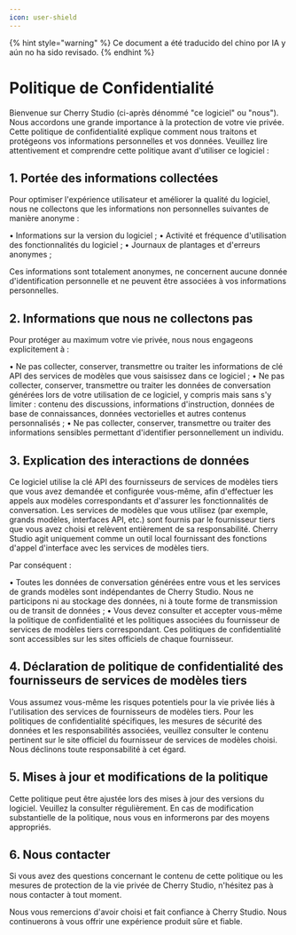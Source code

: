 ```yaml
---
icon: user-shield
---
```


{% hint style="warning" %}
Ce document a été traducido del chino por IA y aún no ha sido revisado.
{% endhint %}

# Politique de Confidentialité

Bienvenue sur Cherry Studio (ci-après dénommé "ce logiciel" ou "nous"). Nous accordons une grande importance à la protection de votre vie privée. Cette politique de confidentialité explique comment nous traitons et protégeons vos informations personnelles et vos données. Veuillez lire attentivement et comprendre cette politique avant d'utiliser ce logiciel :

## 1. Portée des informations collectées

Pour optimiser l'expérience utilisateur et améliorer la qualité du logiciel, nous ne collectons que les informations non personnelles suivantes de manière anonyme :

• Informations sur la version du logiciel ;
• Activité et fréquence d'utilisation des fonctionnalités du logiciel ;
• Journaux de plantages et d'erreurs anonymes ;

Ces informations sont totalement anonymes, ne concernent aucune donnée d'identification personnelle et ne peuvent être associées à vos informations personnelles.

## 2. Informations que nous ne collectons pas

Pour protéger au maximum votre vie privée, nous nous engageons explicitement à :

• Ne pas collecter, conserver, transmettre ou traiter les informations de clé API des services de modèles que vous saisissez dans ce logiciel ;
• Ne pas collecter, conserver, transmettre ou traiter les données de conversation générées lors de votre utilisation de ce logiciel, y compris mais sans s'y limiter : contenu des discussions, informations d'instruction, données de base de connaissances, données vectorielles et autres contenus personnalisés ;
• Ne pas collecter, conserver, transmettre ou traiter des informations sensibles permettant d'identifier personnellement un individu.

## 3. Explication des interactions de données

Ce logiciel utilise la clé API des fournisseurs de services de modèles tiers que vous avez demandée et configurée vous-même, afin d'effectuer les appels aux modèles correspondants et d'assurer les fonctionnalités de conversation. Les services de modèles que vous utilisez (par exemple, grands modèles, interfaces API, etc.) sont fournis par le fournisseur tiers que vous avez choisi et relèvent entièrement de sa responsabilité. Cherry Studio agit uniquement comme un outil local fournissant des fonctions d'appel d'interface avec les services de modèles tiers.

Par conséquent :

• Toutes les données de conversation générées entre vous et les services de grands modèles sont indépendantes de Cherry Studio. Nous ne participons ni au stockage des données, ni à toute forme de transmission ou de transit de données ;
• Vous devez consulter et accepter vous-même la politique de confidentialité et les politiques associées du fournisseur de services de modèles tiers correspondant. Ces politiques de confidentialité sont accessibles sur les sites officiels de chaque fournisseur.

## 4. Déclaration de politique de confidentialité des fournisseurs de services de modèles tiers

Vous assumez vous-même les risques potentiels pour la vie privée liés à l'utilisation des services de fournisseurs de modèles tiers. Pour les politiques de confidentialité spécifiques, les mesures de sécurité des données et les responsabilités associées, veuillez consulter le contenu pertinent sur le site officiel du fournisseur de services de modèles choisi. Nous déclinons toute responsabilité à cet égard.

## 5. Mises à jour et modifications de la politique

Cette politique peut être ajustée lors des mises à jour des versions du logiciel. Veuillez la consulter régulièrement. En cas de modification substantielle de la politique, nous vous en informerons par des moyens appropriés.

## 6. Nous contacter

Si vous avez des questions concernant le contenu de cette politique ou les mesures de protection de la vie privée de Cherry Studio, n'hésitez pas à nous contacter à tout moment.

Nous vous remercions d'avoir choisi et fait confiance à Cherry Studio. Nous continuerons à vous offrir une expérience produit sûre et fiable.